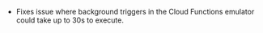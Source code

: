 - Fixes issue where background triggers in the Cloud Functions emulator could take up to 30s to execute.
